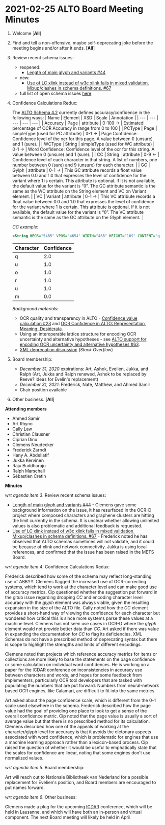 # 2021-02-25 ALTO Board Meeting Minutes
1. Welcome [**All**]
2. Find and tell a non-offensive, maybe self-deprecating joke before the meeting begins and/or after it ends. [**All**]
3. Review recent schema issues:
   * reopened: 
      * [Length of main glyph and variants #44](https://github.com/altoxml/schema/issues/44)
   * new:
      * [Use of LC xlink instead of w3c xlink fails in mixed validation. Mixup/clashes in schema definitions. #67](https://github.com/altoxml/schema/issues/67)
   * full list of open schema issues [here](https://github.com/altoxml/schema/issues)
4. Confidence Calculations Redux: 

   The [ALTO Schema 4.2](http://www.loc.gov/standards/alto/v4/alto-4-2.xsd) currently defines accuracy/confidence in the following ways:
   | Name | Element | XSD | Scale | Annotation |
   | --- | --- | --- | --- | --- |
   | Accuracy | Page | attribute | 0-100 &#8594; | Estimated percentage of OCR Accuracy in range from 0 to 100 |
   | PCType | Page | simpleType (used for PC attribute) | 0-1 &#8594; | Page Confidence: Confidence level of the ocr for this page. A value between 0 (unsure) and 1 (sure). |
   | WCType | String | simpleType (used for WC attribute) | 0-1 &#8594; | Word Confidence: Confidence level of the ocr for this string. A value between 0 (unsure) and 1 (sure). |
   | CC | String | attribute | 0-9 &#8592; | Confidence level of each character in that string. A list of numbers, one number between 0 (sure) and 9 (unsure) for each character. |
   | GC | Gylph | attribute | 0-1 &#8594; | This GC attribute records a float value between 0.0 and 1.0 that expresses the level of confidence for the variant where 1 is certain. This attribute is optional. If it is not available, the default value for the variant is “0”. The GC attribute semantic is the same as the WC attribute on the String element and VC on Variant element. |
   | VC | Variant | attribute | 0-1 &#8594; | This VC attribute records a float value between 0.0 and 1.0 that expresses the level of confidence for the variant where 1 is certain. This attribute is optional. If it is not available, the default value for the variant is “0”. The VC attribute semantic is the same as the GC attribute on the Glyph element. |

   _CC example_:
   ```xml
   <String HPOS="5485" VPOS="4654" WIDTH="468" HEIGHT="109" CONTENT="quorum" WC="1.00" CC="211110"/>
   ```
   | Character | Confidence |
   | --- | --- |
   | q | 2.0 |
   | u | 1.0 |
   | o | 1.0 |
   | r | 1.0 |
   | u | 1.0 |
   | m | 0.0 |

   _Background materials_:
   * OCR quality and transparency in ALTO - [Confidence value calculation #23](https://github.com/altoxml/schema/issues/23) and [OCR Confidence in ALTO: Representation, Meaning, Desiderata](https://docs.google.com/document/d/1JkbqfEb8pkwTdMSyjXJRfdpshlWoVbFn47uYfqB4O_Q/edit).
   * Using an interoperable lattice structure for encoding OCR uncertainty and alternative hypotheses - see [ALTO support for encoding OCR uncertainty and alternative hypotheses #63](https://github.com/altoxml/schema/issues/63).
   * [XML deprecation discussion](https://stackoverflow.com/questions/1950075/mark-element-as-deprecated-in-xsd) (_Stack Overflow_)
5. Board membership:
   * _December 31, 2020_ expirations: Art, Ashok, Evelien, Jukka, and Ralph (Art, Jukka and Ralph renewed, Ashok to be replaced by Reeve? ideas for Evelin's replacement)
   * _December 31, 2021_: Frederick, Nate, Matthew, and Ahmed Samir
   * Chair position available
6. Other business. [**All**]

**Attending members**
* Ahmed Samir
* Art Rhyno
* Cally Law
* Christian Clausner
* Ciprian Dinu
* Clemens Neudecker
* Frederick Zarndt
* Hany A. Abdellatif
* Jukka Kervinen
* Raju Buddharaju
* Ralph Marschall
* Sébastien Cretin

 **Minutes**

_wrt agenda item 3_. Review recent schema issues:

   * [Length of main glyph and variants #44](https://github.com/altoxml/schema/issues/44) - Clemens gave some background information on the issue, it has resurfaced in the OCR-D project where composed characters and graphene clusters are hitting the limit currently in the schema. It is unclear whether allowing unlimited values is also problematic and additional  feedback is requested.
   * [Use of LC xlink instead of w3c xlink fails in mixed validation. Mixup/clashes in schema definitions. #67](https://github.com/altoxml/schema/issues/67) - Frederick noted he has observed that ALTO schemas sometimes will not validate, and it could be because of xlink and network connectivity. Jukka is using local references, and confirmed that the issue has been raised in the METS Board. 

_wrt agenda item 4_. Confidence Calculations Redux:

Frederick described how some of the schema may reflect long-standing use of ABBYY. Clemens flagged the increased use of OCR-correcting systems,
which tend to work at the character level and can make good use of accuracy metrics. Cip questioned whether the suggestion put forward in the gitub issue
regarding dropping _CC_ and encoding character level accuracy with the _glyph_ element was always viable, given the resulting expansion in the size of the ALTO
file. Cally noted how the _CC_ element provides a short-hand way of viewing the confidence for each character but wondered how critical this is since
more systems parse these values  at a machine level. Clemens has not seen use cases in OCR-D where the _glyph_ element would not provide better data than
_CC_. Art asked if there was value in expanding the documentation for _CC_ to flag its deficiencies. XML Schemas do not have a prescribed method of
deprecating syntax but there is scope to highlight the strengths and limits of different encodings.

Clemens noted that projects which reference accuracy metrics for items or collections are more likely to base the statements on the page confidence or some calculation
on individual word confidences. He is working on a paper for the ICDAR conference on inconsistencies in accuracy use between characters and words, and hopes for some
feedback from implementers, particularly OCR tool developers that are tasked with populating the numbers that are put forward. Numbers from neural-network based
OCR engines, like Calamari, are difficult to fit into the same metrics. 

Art asked about the page confidence scale, which is different from the 0-1 scale used elsewhere in the schema. Frederick described how the page value
had the goal of providing one place to look to get a sense of the overall confidence metric. Cip noted that the page value is usually a sort of average
value but that there is no prescribed method for its calculation. Clemens described how one of the appeals of working at the character/glyph level
for accuracy is that it avoids the dictonary aspects associated with word confidence, which is problematic for engines that use a machine learning approach
rather than a lexicon-based process. Cip raised the question of whether it would be useful to emphatically state that the scales for confidence are 
linear, noting that some engines don't use normalized values.

_wrt agenda item 5_. Board membership:

Art will reach out to Nationale Bibliotheek van Nederland for a possible replacement for Evelien's position, and Board members are encouraged to put names forward.

_wrt agenda item 6_. Other business:

Clemens made a plug for the upcoming [ICDAR](https://icdar2021.org/) conference, which will be held in Lausanne, and which will have both an in-person and virtual
component. The next Board meeting will likely be held in April.
